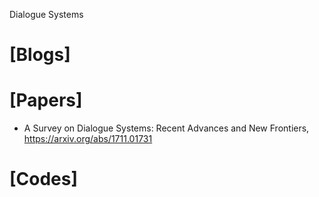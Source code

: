 Dialogue Systems

# [Blogs]

# [Papers]
+ A Survey on Dialogue Systems: Recent Advances and New Frontiers, https://arxiv.org/abs/1711.01731

# [Codes]
